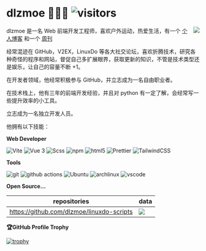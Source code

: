 # dlzmoe 🧑🏻‍💻 ![visitors](https://visitor-badge.laobi.icu/badge?page_id=dlzmoe) 

<picture>
  <source
    srcset="https://github-readme-stats.vercel.app/api?username=dlzmoe&show_icons=true&theme=dark"
    media="(prefers-color-scheme: dark)"
  />
  <source
    srcset="https://github-readme-stats.vercel.app/api?username=dlzmoe&show_icons=true"
    media="(prefers-color-scheme: light), (prefers-color-scheme: no-preference)"
  />
  <img src="https://github-readme-stats.vercel.app/api?username=dlzmoe&show_icons=true" align=right />
</picture>

dlzmoe 是一名 Web 前端开发工程师，喜欢户外运动，热爱生活，有一个 [个人博客](https://zishu.me/) 和一个 [周刊](https://zishu.me/categories/weekly/)

经常混迹在 GitHub，V2EX，LinuxDo 等各大社交论坛，喜欢折腾技术，研究各种奇怪的程序和网站，督促自己多扩展眼界，获取更新的知识，不管是技术类型还是娱乐，让自己的容量不断 +1。

<!-- 目前，他是职场新人，居住在杭州。-->

在开发者领域，他经常积极参与 GitHub，并立志成为一名自由职业者。

在技​​术栈上，他有三年的前端开发经验，并且对 python 有一定了解，会经常写一些提升效率的小工具。

立志成为一名独立开发人员。

<!-- ```js
const author = {
  name: '子舒',
  create_date: 1998,
  tags: ['前端程序员', '独立博客作者', '骑行爱好者', '摄影爱好者', 'INFJ 人格'],
  adress: '杭州',
  email: 'anghunk@gmail.com',
  github: 'https://github.com/dlzmoe',
  blog: 'https://zishu.me',
  description: '喜欢折腾技术，研究各种奇怪的程序和网站，喜欢户外运动，热爱生活。'
}
``` -->

<!-- 
> Hey, I am considering looking for remote work opportunities. My resume is [here](https://zishu.me/resume/), feel free to hit me up!
>
> 嘿，我正在考虑寻找远程工作机会，简历在 [这里](https://zishu.me/resume/)，欢迎来撩我！
-->

他拥有以下技能：

**Web Developer**

<p>
<img alt="Vite" src="https://img.shields.io/badge/-Vite-81A3F9?style=flat-square&logo=vite&logoColor=white" />
<img alt="Vue 3" src="https://img.shields.io/badge/-Vue-5BA17F?style=flat-square&logo=vue.js&logoColor=white" />
<img alt="Scss" src="https://img.shields.io/badge/-Scss-CC6699?style=flat-square&logo=sass&logoColor=white" />
<img alt="npm" src="https://img.shields.io/badge/-NPM-CB3837?style=flat-square&logo=npm&logoColor=white" />
<img alt="html5" src="https://img.shields.io/badge/-HTML5-E34F26?style=flat-square&logo=html5&logoColor=white" />
<img alt="Prettier" src="https://img.shields.io/badge/-Prettier-F7B93E?style=flat-square&logo=prettier&logoColor=white" />
<img alt="TailwindCSS" src="https://img.shields.io/badge/-tailwindcss-50B3D0?style=flat-square&logo=tailwindcss&logoColor=white" />
</p>


**Tools**

<p>
<img alt="git" src="https://img.shields.io/badge/-Git-F05032?style=flat-square&logo=git&logoColor=white" />
<img alt="github actions" src="https://img.shields.io/badge/-Github_Actions-2088FF?style=flat-square&logo=github-actions&logoColor=white" />
<img alt="Ubuntu" src="https://img.shields.io/badge/-Ubuntu-DB652A?style=flat-square&logo=ubuntu&logoColor=white" />
<img alt="archlinux" src="https://img.shields.io/badge/-archlinux-1793D1?style=flat-square&logo=archlinux&logoColor=white" />
<img alt="vscode" src="https://img.shields.io/badge/Visual%20Studio%20Code-blue?style=flat-square&logo=visual-studio-code&logoColor=ffffff" />
</p>


**Open Source...**

| repositories                              | data                                                                                       |
| ----------------------------------------- | ------------------------------------------------------------------------------------------ |
| https://github.com/dlzmoe/linuxdo-scripts | <img src="https://img.shields.io/github/stars/dlzmoe%2Flinuxdo-scripts?style=flat-square"> |


**🏆GitHub Profile Trophy**

[![trophy](https://github-profile-trophy.vercel.app/?username=dlzmoe&row=1&margin-w=40)](https://github.com/ryo-ma/github-profile-trophy)
